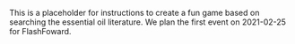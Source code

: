 This is a placeholder for instructions to create a fun game based on searching the essential oil literature. We plan the first event on 2021-02-25 for FlashFoward.
